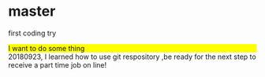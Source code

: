 # master
first coding try
<div style='background-color:yellow;'>
  I want to do some thing
  </div>
  20180923, I learned how to use git respository ,be ready for the next step to receive a part time job on line!
